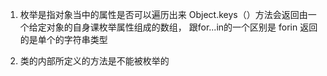 1. 枚举是指对象当中的属性是否可以遍历出来
Object.keys（）方法会返回由一个给定对象的自身课枚举属性组成的数组，
跟for...in的一个区别是 forin 返回的是单个的字符串类型

2. 类的内部所定义的方法是不能被枚举的
